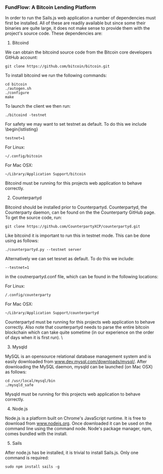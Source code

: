 ### FundFlow: A Bitcoin Lending Platform

In order to run the Sails.js web application a number of dependencies must first be installed. All of these are readily available but since some their binaries are quite large, it does not make sense to provide them with the project's source code. These dependencies are:


1. Bitcoind

We can obtain the bitcoind source code from the Bitcoin core developers GitHub account:

	git clone https://github.com/bitcoin/bitcoin.git

To install bitcoind we run the following commands:

	cd bitcoin
	./autogen.sh
	./configure
	make

To launch the client we then run:

	./bitcoind -testnet

For safety we may want to set testnet as default. To do this we include \begin{lstlisting}

	testnet=1

For Linux:

	~/.config/bitcoin

For Mac OSX:

	~/Library/Application Support/bitcoin

Bitcoind must be running for this projects web application to behave correctly.


2. Counterpartyd

Bitcoind should be installed prior to Counterpartyd. Counterpartyd, the Counterparty daemon, can be found on the the Counterparty GitHub page. To get the source code, run:

	git clone https://github.com/CounterpartyXCP/counterpartyd.git

Like bitcoind it is important to run this in testnet mode. This can be done using as follows: 

	./counterpartyd.py --testnet server

Alternatively we can set tesnet as default. To do this we include:

	--testnet=1

in the coutnerpartyd.conf file, which can be found in the following locations:

For Linux:

	/.config/counterparty

For Mac OSX:

	~/Library/Application Support/counterpartyd

Counterpartyd must be running for this projects web application to behave correctly. Also note that counterpartyd needs to parse the entire bitcoin blockchain which can take quite sometime (in our experience on the order of days when it is first run). \\

3. Mysqld

MySQL is an opensource relational database management system and is easily downloaded from www.dev.mysql.com/downloads/mysql/. After downloading the MySQL daemon, mysqld can be launched (on Mac OSX) as follows: 

	cd /usr/local/mysql/bin
	./mysqld_safe

Mysqld must be running for this projects web application to behave correctly.


4. Node.js

Node.js is a platform built on Chrome's JavaScript runtime. It is free to download from www.nodejs.org. Once downloaded it can be used on the command line using the command node. Node's package manager, npm, comes bundled with the install.

5. Sails

After node.js has be installed, it is trivial to install Sails.js. Only one command is required:

	sudo npm install sails -g


